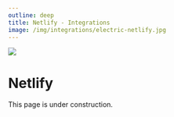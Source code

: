 ```yaml
---
outline: deep
title: Netlify - Integrations
image: /img/integrations/electric-netlify.jpg
---
```


<img src="/img/integrations/netlify.svg" class="product-icon" />

# Netlify

This page is under construction.